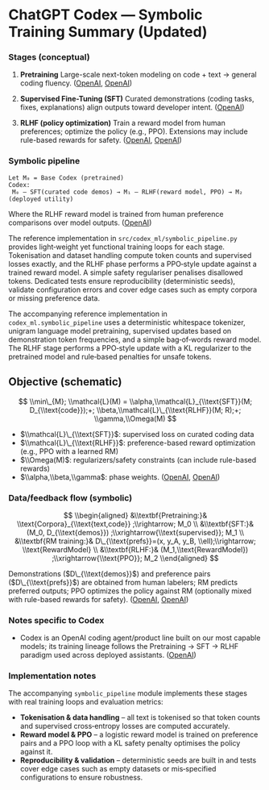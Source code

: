# ChatGPT Codex — Symbolic Training Summary (Updated)

### Stages (conceptual)

1. **Pretraining**
   Large-scale next-token modeling on code + text → general coding fluency. ([OpenAI][1], [OpenAI][2])

1. **Supervised Fine-Tuning (SFT)**
   Curated demonstrations (coding tasks, fixes, explanations) align outputs toward developer intent. ([OpenAI][1])

1. **RLHF (policy optimization)**
   Train a reward model from human preferences; optimize the policy (e.g., PPO). Extensions may include rule-based rewards for safety. ([OpenAI][3], [OpenAI][4])

### Symbolic pipeline

```
Let M₀ = Base Codex (pretrained)
Codex:
 M₀ — SFT(curated code demos) → M₁ — RLHF(reward model, PPO) → M₂ (deployed utility)
```

Where the RLHF reward model is trained from human preference comparisons over model outputs. ([OpenAI][3])

The reference implementation in `src/codex_ml/symbolic_pipeline.py` provides
light‑weight yet functional training loops for each stage. Tokenisation and
dataset handling compute token counts and supervised losses exactly, and the
RLHF phase performs a PPO‑style update against a trained reward model. A
simple safety regulariser penalises disallowed tokens. Dedicated tests ensure
reproducibility (deterministic seeds), validate configuration errors and cover
edge cases such as empty corpora or missing preference data.

The accompanying reference implementation in `codex_ml.symbolic_pipeline` uses a
deterministic whitespace tokenizer, unigram language model pretraining,
supervised updates based on demonstration token frequencies, and a simple
bag‑of‑words reward model. The RLHF stage performs a PPO‑style update with a
KL regularizer to the pretrained model and rule‑based penalties for unsafe
tokens.

## Objective (schematic)

$$
\\min\_{M}; \\mathcal{L}(M)
= \\alpha,\\mathcal{L}_{\\text{SFT}}(M; D_{\\text{code}});+;
\\beta,\\mathcal{L}\_{\\text{RLHF}}(M; R);+;
\\gamma,\\Omega(M)
$$

- $\\mathcal{L}\_{\\text{SFT}}$: supervised loss on curated coding data
- $\\mathcal{L}\_{\\text{RLHF}}$: preference-based reward optimization (e.g., PPO with a learned RM)
- $\\Omega(M)$: regularizers/safety constraints (can include rule-based rewards)
- $\\alpha,\\beta,\\gamma$: phase weights. ([OpenAI][3], [OpenAI][4])

### Data/feedback flow (symbolic)

$$
\\begin{aligned}
&\\textbf{Pretraining:}& \\text{Corpora}_{\\text{text,code}} ;\\rightarrow; M_0 \\
&\\textbf{SFT:}& (M_0, D_{\\text{demos}}) ;\\xrightarrow{\\text{supervised}}; M_1 \\
&\\textbf{RM training:}& D\_{\\text{prefs}}=(x, y_A, y_B, \\ell);\\rightarrow; \\text{RewardModel} \\
&\\textbf{RLHF:}& (M_1,\\text{RewardModel}) ;\\xrightarrow{\\text{PPO}}; M_2
\\end{aligned}
$$

Demonstrations ($D\_{\\text{demos}}$) and preference pairs ($D\_{\\text{prefs}}$) are obtained from human labelers; RM predicts preferred outputs; PPO optimizes the policy against RM (optionally mixed with rule-based rewards for safety). ([OpenAI][3], [OpenAI][4])

### Notes specific to Codex

- Codex is an OpenAI coding agent/product line built on our most capable models; its training lineage follows the Pretraining → SFT → RLHF paradigm used across deployed assistants. ([OpenAI][5])

### Implementation notes

The accompanying `symbolic_pipeline` module implements these stages with real
training loops and evaluation metrics:

- **Tokenisation & data handling** – all text is tokenised so that token counts
  and supervised cross‑entropy losses are computed accurately.
- **Reward model & PPO** – a logistic reward model is trained on preference
  pairs and a PPO loop with a KL safety penalty optimises the policy against it.
- **Reproducibility & validation** – deterministic seeds are built in and tests
  cover edge cases such as empty datasets or mis‑specified configurations to
  ensure robustness.

[1]: https://openai.com/index/chatgpt/?utm_source=chatgpt.com "Introducing ChatGPT"
[2]: https://cdn.openai.com/papers/gpt-4.pdf?utm_source=chatgpt.com "GPT-4 Technical Report"
[3]: https://openai.com/index/instruction-following/?utm_source=chatgpt.com "Aligning language models to follow instructions"
[4]: https://cdn.openai.com/papers/Training_language_models_to_follow_instructions_with_human_feedback.pdf?utm_source=chatgpt.com "Training language models to follow instructions with human feedback"
[5]: https://openai.com/codex/?utm_source=chatgpt.com "OpenAI Codex"
